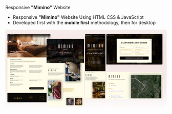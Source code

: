 Responsive **"Mimino"** Website

- Responsive **"Mimino"** Website Using HTML CSS & JavaScript
- Developed first with the **mobile first** methodology, then for desktop

![preview](./src/images/preview.png)

